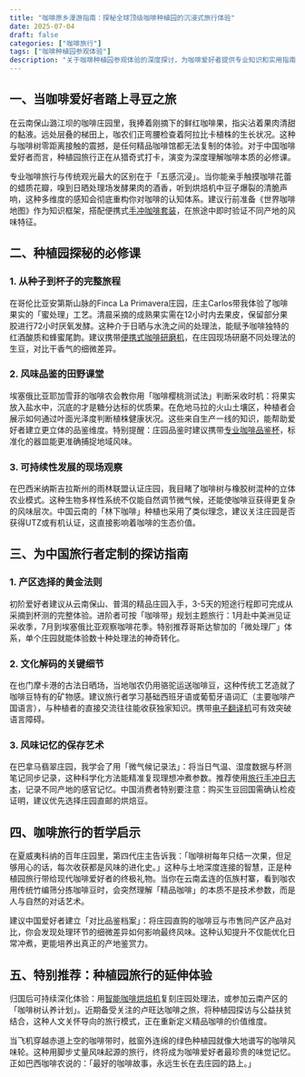```yaml
---
title: "咖啡原乡漫游指南：探秘全球顶级咖啡种植园的沉浸式旅行体验"
date: 2025-07-04
draft: false
categories: ["咖啡旅行"]
tags: ["咖啡种植园参观体验"]
description: "关于咖啡种植园参观体验的深度探讨，为咖啡爱好者提供专业知识和实用指南。"
---
```


## 一、当咖啡爱好者踏上寻豆之旅
在云南保山潞江坝的咖啡庄园里，我捧着刚摘下的鲜红咖啡果，指尖沾着果肉清甜的黏液。远处层叠的梯田上，咖农们正弯腰检查着阿拉比卡植株的生长状况。这种与咖啡树零距离接触的震撼，是任何精品咖啡馆都无法复制的体验。对于中国咖啡爱好者而言，种植园旅行正在从猎奇式打卡，演变为深度理解咖啡本质的必修课。

专业咖啡旅行与传统观光最大的区别在于「五感沉浸」。当你能亲手触摸咖啡花蕾的蜡质花瓣，嗅到日晒处理场发酵果肉的酒香，听到烘焙机中豆子爆裂的清脆声响，这种多维度的感知会彻底重构你对咖啡的认知体系。建议行前准备《世界咖啡地图》作为知识框架，搭配便携式[手冲咖啡套装](https://www.amazon.com/s?k=%E6%89%8B%E5%86%B2%E5%92%96%E5%95%A1%E5%A5%97%E8%A3%85&tag=coffeeprism-20)，在旅途中即时验证不同产地的风味特征。

## 二、种植园探秘的必修课
### 1. 从种子到杯子的完整旅程
在哥伦比亚安第斯山脉的Finca La Primavera庄园，庄主Carlos带我体验了咖啡果实的「蜜处理」工艺。清晨采摘的成熟果实需在12小时内去果皮，保留部分果胶进行72小时厌氧发酵。这种介于日晒与水洗之间的处理法，能赋予咖啡独特的红酒酸质和蜂蜜尾韵。建议携带[便携式咖啡研磨机](https://www.amazon.com/s?k=%E4%BE%BF%E6%90%BA%E5%BC%8F%E5%92%96%E5%95%A1%E7%A0%94%E7%A3%A8%E6%9C%BA&tag=coffeeprism-20)，在庄园现场研磨不同处理法的生豆，对比干香气的细微差异。

### 2. 风味品鉴的田野课堂
埃塞俄比亚耶加雪菲的咖啡农会教你用「咖啡樱桃测试法」判断采收时机：将果实放入盐水中，沉底的才是糖分达标的优质果。在危地马拉的火山土壤区，种植者会展示如何通过叶面光泽度判断植株健康状况。这些来自生产一线的知识，能帮助爱好者建立更立体的品鉴维度。特别提醒：庄园品鉴时建议携带[专业咖啡品鉴杯](https://www.amazon.com/s?k=%E4%B8%93%E4%B8%9A%E5%92%96%E5%95%A1%E5%93%81%E9%89%B4%E6%9D%AF&tag=coffeeprism-20)，标准化的器皿能更准确捕捉地域风味。

### 3. 可持续性发展的现场观察
在巴西米纳斯吉拉斯州的雨林联盟认证庄园，我目睹了咖啡树与橡胶树混种的立体农业模式。这种生物多样性系统不仅能自然调节微气候，还能使咖啡豆获得更复杂的风味层次。中国云南的「林下咖啡」种植也采用了类似理念，建议关注庄园是否获得UTZ或有机认证，这直接影响着咖啡的生态价值。

## 三、为中国旅行者定制的探访指南
### 1. 产区选择的黄金法则
初阶爱好者建议从云南保山、普洱的精品庄园入手，3-5天的短途行程即可完成从采摘到杯测的完整体验。进阶者可按「咖啡带」规划主题旅行：1月赴中美洲见证采收季，7月到埃塞俄比亚观察咖啡花季。特别推荐哥斯达黎加的「微处理厂」体系，单个庄园就能体验数十种处理法的神奇转化。

### 2. 文化解码的关键细节
在也门摩卡港的古法日晒场，当地咖农仍用骆驼运送咖啡豆，这种传统工艺造就了咖啡豆特有的矿物感。建议旅行者学习基础西班牙语或葡萄牙语词汇（主要咖啡产国语言），与种植者的直接交流往往能收获独家知识。携带[电子翻译机](https://www.amazon.com/s?k=%E7%94%B5%E5%AD%90%E7%BF%BB%E8%AF%91%E6%9C%BA&tag=coffeeprism-20)可有效突破语言障碍。

### 3. 风味记忆的保存艺术
在巴拿马翡翠庄园，我学会了用「微气候记录法」：将当日气温、湿度数据与杯测笔记同步记录，这种科学化方法能精准复现理想冲煮参数。推荐使用[旅行手冲日志本](https://www.amazon.com/s?k=%E6%97%85%E8%A1%8C%E6%89%8B%E5%86%B2%E6%97%A5%E5%BF%97%E6%9C%AC&tag=coffeeprism-20)，记录不同产地的感官记忆。中国消费者特别要注意：购买生豆回国需确认检疫证明，建议优先选择庄园直邮的烘焙豆。

## 四、咖啡旅行的哲学启示
在夏威夷科纳的百年庄园里，第四代庄主告诉我：「咖啡树每年只结一次果，但足够用心的话，每次收获都是风味的进化史。」这种与土地深度连接的智慧，正是种植园旅行带给现代咖啡爱好者的终极礼物。当你在云南孟连的佤族村寨，看到咖农用传统竹编筛分拣咖啡豆时，会突然理解「精品咖啡」的本质不是技术参数，而是人与自然的对话艺术。

建议中国爱好者建立「对比品鉴档案」：将庄园直购的咖啡豆与市售同产区产品对比，你会发现处理环节的细微差异如何影响最终风味。这种认知提升不仅能优化日常冲煮，更能培养出真正的产地鉴赏力。

## 五、特别推荐：种植园旅行的延伸体验
归国后可持续深化体验：用[智能咖啡烘焙机](https://www.amazon.com/s?k=%E6%99%BA%E8%83%BD%E5%92%96%E5%95%A1%E7%83%98%E7%84%99%E6%9C%BA&tag=coffeeprism-20)复刻庄园处理法，或参加云南产区的「咖啡树认养计划」。近期备受关注的卢旺达咖啡之旅，将种植园探访与公益扶贫结合，这种人文关怀导向的旅行模式，正在重新定义精品咖啡的价值维度。

当飞机穿越赤道上空的咖啡带时，舷窗外连绵的绿色种植园就像大地谱写的咖啡风味轮。这种用脚步丈量风味起源的旅行，终将成为咖啡爱好者最珍贵的味觉记忆。正如巴西咖啡农说的：「最好的咖啡故事，永远生长在去庄园的路上。」